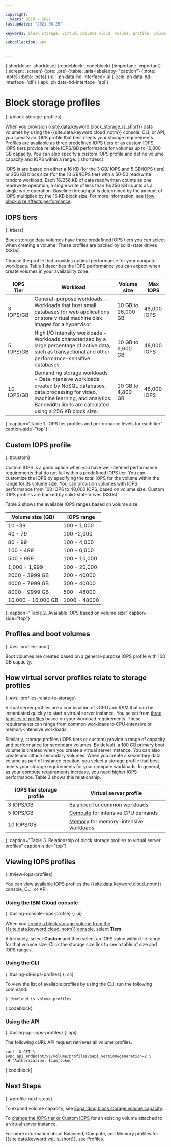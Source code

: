 ```yaml
---

copyright:
  years: 2019 - 2021
lastupdated: "2021-08-25"

keywords: block storage, virtual private cloud, volume, profile, volume profile, data storage, storage profile, virtual server instance, instance

subcollection: vpc


---
```


{:shortdesc: .shortdesc}
{:codeblock: .codeblock}
{:important: .important}
{:screen: .screen}
{:pre: .pre}
{:table: .aria-labeledby="caption"}
{:note: .note}
{:beta: .beta}
{:ui: .ph data-hd-interface='ui'}
{:cli: .ph data-hd-interface='cli'}
{:api: .ph data-hd-interface='api'}

# Block storage profiles
{: #block-storage-profiles}

When you provision {{site.data.keyword.block_storage_is_short}} data volumes by using the {{site.data.keyword.cloud_notm}} console, CLI, or API, you specify an IOPS profile that best meets your storage requirements. Profiles are available as three predefined IOPS tiers or as custom IOPS. IOPS tiers provide reliable IOPS/GB performance for volumes up to 16,000 GB capacity. You can also specify a custom IOPS profile and define volume capacity and IOPS within a range.
{:shortdesc}

IOPS is are based on either a 16 KB (for the 3 GB/ IOPS and 5 GB/IOPS tiers) or 256 KB block size (for the 10 GB/IOPS tier) with a 50-50 read/write random workload. Each 16/256 KB of data read/written counts as one read/write operation; a single write of less than 16/256 KB counts as a single write operation. Baseline throughput is determined by the amount of IOPS multiplied by the 16 KB block size. For more information, see [How block size affects performance](/docs/vpc?topic=vpc-capacity-performance#how-block-size-affects-performance).

## IOPS tiers
{: #tiers}

Block storage data volumes have three predefined IOPS tiers you can select when creating a volume. These profiles are backed by solid-state drives (SSDs). 

Choose the profile that provides optimal performance for your compute workloads. Table 1 describes the IOPS performance you can expect when create volumes in your availability zone. 

| IOPS Tier | Workload | Volume size | Max IOPS |
|-----------|----------|-------------|--------------|
| 3 IOPS/GB | General-purpose workloads - Workloads that host small databases for web applications or store virtual machine disk images for a hypervisor | 10 GB to 16,000 GB |  48,000 IOPS |
| 5 IOPS/GB | High I/O intensity workloads - Workloads characterized by a large percentage of active data, such as transactional and other performance-sensitive databases| 10 GB to 9,600 GB | 48,000 IOPS|
| 10 IOPS/GB | Demanding storage workloads - Data intensive workloads created by NoSQL databases, data processing for video, machine learning, and analytics. Bandwidth limits are calculated using a 256 KB block size. | 10 GB to 4,800 GB | 48,000 IOPS |
{: caption="Table 1. IOPS tier profiles and performance levels for each tier" caption-side="top"}

## Custom IOPS profile
{: #custom}

Custom IOPS is a good option when you have well-defined performance requirements that do not fall within a predefined IOPS tier. You can customize the IOPS by specifying the total IOPS for the volume within the range for its volume size. You can provision volumes with IOPS performance from 100 IOPS to 48,000 IOPS, based on volume size. Custom IOPS profiles are backed by solid-state drives (SSDs).

Table 2 shows the available IOPS ranges based on volume size.

| Volume size (GB) | IOPS range |
|-------------|--------------|
| 10 -39   | 100 - 1,000 |
| 40 - 79 | 100 -2,000 |
| 80 - 99 | 100 - 4,000 |
| 100 - 499 | 100 - 6,000 |
| 500 - 999 | 100 - 10,000 |
| 1,000 - 1,999 | 100 - 20,000 |
| 2000 - 3999 GB |200	- 40000 |
| 4000 - 7999 GB |300	- 40000 |
| 8000 - 9999 GB |500	- 48000 |
| 10,000 - 16,000 GB | 1000	- 48000 |
{: caption="Table 2. Available IOPS based on volume size" caption-side="top"}

## Profiles and boot volumes
{: #vsi-profiles-boot}

Boot volumes are created based on a general-purpose IOPS profile with 100 GB capacity.

## How virtual server profiles relate to storage profiles
{: #vsi-profiles-relate-to-storage}

Virtual server profiles are a combination of vCPU and RAM that can be instantiated quickly to start a virtual server instance. You select from [three families of profiles](/docs/vpc?topic=vpc-profiles#profiles)
based on your workload requirements. These requirements can range from common workloads to CPU-intensive or memory-intensive workloads.  

Similarly, storage profiles (IOPS tiers or custom) provide a range of capacity and performance for secondary volumes. By default, a 100 GB primary boot volume is created when you create a virtual server instance. You can also create and attach secondary volumes. When you create a secondary data volume as part of instance creation, you select a storage profile that best meets your storage requirements for your compute workloads. In general, as your compute requirements increase, you need higher IOPS performance. Table 3 shows this relationship.

| IOPS tier storage profile | Virtual server profile |
|-----------------|------------------------|
| 3 IOPS/GB       | [Balanced](/docs/vpc?topic=vpc-profiles#balanced) for common workloads |
| 5 IOPS/GB       | [Compute](/docs/vpc?topic=vpc-profiles#compute) for intensive CPU demands |
| 10 IOPS/GB      | [Memory](/docs/vpc?topic=vpc-profiles#memory) for memory-intensive workloads |
{: caption="Table 3. Relationship of block storage profiles to virtual server profiles" caption-side="top"}

## Viewing IOPS profiles
{: #view-iops-profiles}

You can view available IOPS profiles the {{site.data.keyword.cloud_notm}} console, CLI, or API.

### Using the IBM Cloud console
{: #using-console-iops-profile}
{: ui}

 When you [create a block storage volume from the {{site.data.keyword.cloud_notm}} console](/docs/vpc?topic=vpc-creating-block-storage), select **Tiers**.

 Alternately, select **Custom** and then select an IOPS value within the range for that volume size. Click the storage size link to see a table of size and IOPS ranges.

 ### Using the CLI
 {: #using-cli-iops-profiles}
 {: cli}

 To view the list of available profiles by using the CLI, run the following command:
```
$ ibmcloud is volume-profiles
```
{:codeblock}

### Using the API
{: #using-api-iops-profiles}
{: api}

The following cURL API request retrieves all volume profiles.

```
curl -X GET \
$vpc_api_endpoint/v1/volume/profiles?$api_version&generation=2 \
-H "Authorization: $iam_token"
```
{:codeblock}

## Next Steps
{: #profile-next-steps}

To expand volume capacity, see [Expanding block storage volume capacity](/docs/vpc?topic=vpc-expanding-block-storage-volumes).

To [change the IOPS tier or Custom IOPS](/docs/vpc?topic=vpc-adjusting-volume-iops) for an existing volume attached to a virtual server instance.

For more information about Balanced, Compute, and Memory profiles for {{site.data.keyword.vsi_is_short}}, see [Profiles](/docs/vpc?topic=vpc-profiles).
